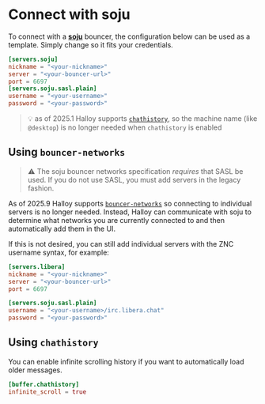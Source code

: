 # Connect with soju

To connect with a [**soju**](https://soju.im/) bouncer, the configuration below can be used as a template. Simply change so it fits your credentials.

```toml
[servers.soju]
nickname = "<your-nickname>"
server = "<your-bouncer-url>"
port = 6697
[servers.soju.sasl.plain]
username = "<your-username>"
password = "<your-password>"
```

> 💡  as of 2025.1 Halloy supports [`chathistory`](../configuration/servers/#chathistory), so the machine name (like `@desktop`) is no longer needed when `chathistory` is enabled

## Using `bouncer-networks`

> ⚠️  The soju bouncer networks specification *requires* that SASL be used. If you do not use SASL, you must add servers in the legacy fashion.

As of 2025.9 Halloy supports [`bouncer-networks`](https://codeberg.org/emersion/soju/src/branch/master/doc/ext/bouncer-networks.md) so connecting to individual servers is no longer needed. Instead, Halloy can communicate with soju to determine what networks you are currently connected to and then automatically add them in the UI.

If this is not desired, you can still add individual servers with the ZNC username syntax, for example:

```toml
[servers.libera]
nickname = "<your-nickname>"
server = "<your-bouncer-url>"
port = 6697

[servers.soju.sasl.plain]
username = "<your-username>/irc.libera.chat"
password = "<your-password>"
```

## Using `chathistory`

You can enable infinite scrolling history if you want to automatically load older messages.

```toml
[buffer.chathistory]
infinite_scroll = true
```
